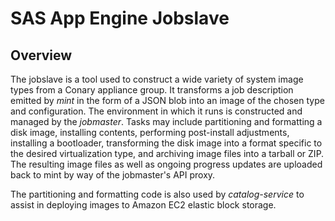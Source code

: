 SAS App Engine Jobslave
=======================

Overview
--------
The jobslave is a tool used to construct a wide variety of system image types
from a Conary appliance group. It transforms a job description emitted by
*mint* in the form of a JSON blob into an image of the chosen type and
configuration.  The environment in which it runs is constructed and managed by
the *jobmaster*. Tasks may include partitioning and formatting a disk image,
installing contents, performing post-install adjustments, installing a
bootloader, transforming the disk image into a format specific to the desired
virtualization type, and archiving image files into a tarball or ZIP. The
resulting image files as well as ongoing progress updates are uploaded back to
mint by way of the jobmaster's API proxy.

The partitioning and formatting code is also used by *catalog-service* to
assist in deploying images to Amazon EC2 elastic block storage.
